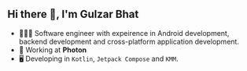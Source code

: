 ## Hi there 👋, I'm Gulzar Bhat

- 👨🏻‍💻 Software engineer with expeirence in Android development, backend development and cross-platform application development.
- 🚧 Working at **Photon**
- 🖥 Developing in `Kotlin`, `Jetpack Compose` and `KMM`.

<!--
**gulzarkbhat/gulzarkbhat** is a ✨ _special_ ✨ repository because its `README.md` (this file) appears on your GitHub profile.

Here are some ideas to get you started:

- 🔭 I’m currently working on ...
- 🌱 I’m currently learning ...
- 👯 I’m looking to collaborate on ...
- 🤔 I’m looking for help with ...
- 💬 Ask me about ...
- 📫 How to reach me: ...
- 😄 Pronouns: ...
- ⚡ Fun fact: ...
-->
